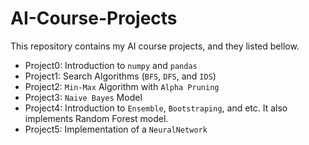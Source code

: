 # AI-Course-Projects
This repository contains my AI course projects, and they listed bellow. 

* Project0: Introduction to `numpy` and `pandas`
* Project1: Search Algorithms (`BFS`, `DFS`, and `IDS`)
* Project2: `Min-Max` Algorithm with `Alpha Pruning` 
* Project3: `Naive Bayes` Model
* Project4: Introduction to `Ensemble`, `Bootstraping`, and etc. It also implements Random Forest model. 
* Project5: Implementation of a `NeuralNetwork`


